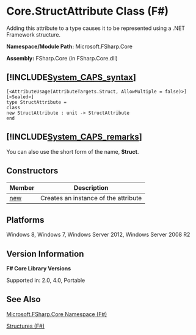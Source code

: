 # Core.StructAttribute Class (F#)

Adding this attribute to a type causes it to be represented using a .NET Framework structure.

**Namespace/Module Path:** Microsoft.FSharp.Core

**Assembly:** FSharp.Core (in FSharp.Core.dll)


## [!INCLUDE[System_CAPS_syntax](//System/Token/System_CAPS_syntax_md.md)]

```
[<AttributeUsage(AttributeTargets.Struct, AllowMultiple = false)>]
[<Sealed>]
type StructAttribute =
class
new StructAttribute : unit -> StructAttribute
end
```

## [!INCLUDE[System_CAPS_remarks](//System/Token/System_CAPS_remarks_md.md)]
You can also use the short form of the name, **Struct**.


## Constructors


|Member|Description|
|------|-----------|
|[new](http://msdn.microsoft.com/en-us/library/2122d591-eb68-4d21-a21c-d538a05eeff7)|Creates an instance of the attribute|

## Platforms
Windows 8, Windows 7, Windows Server 2012, Windows Server 2008 R2


## Version Information
**F# Core Library Versions**

Supported in: 2.0, 4.0, Portable




## See Also
[Microsoft.FSharp.Core Namespace &#40;F&#35;&#41;](Microsoft.FSharp.Core+Namespace+28%F%2329%.md)

[Structures &#40;F&#35;&#41;](Structures+28%F%2329%.md)

